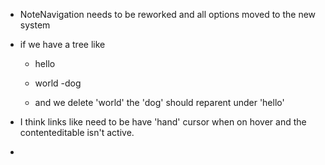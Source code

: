     
- NoteNavigation needs to be reworked and all options moved to the new system


- if we have a tree like

    - hello
    - world
        -dog 
        
        
    - and we delete 'world' the 'dog' should reparent under 'hello'

- I think links like <a> need to be have 'hand' cursor when on hover and the contenteditable isn't active.
- 
